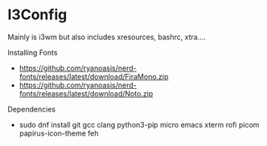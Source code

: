 # I3Config
Mainly is i3wm but also includes xresources, bashrc, xtra....

Installing Fonts
  - https://github.com/ryanoasis/nerd-fonts/releases/latest/download/FiraMono.zip
  - https://github.com/ryanoasis/nerd-fonts/releases/latest/download/Noto.zip

Dependencies
  - sudo dnf install git gcc clang python3-pip micro emacs xterm rofi picom papirus-icon-theme feh
